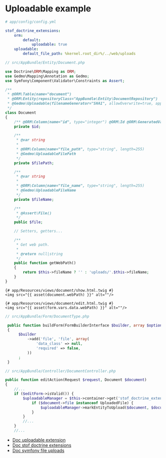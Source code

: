 Uploadable example
==================

```yml
# app/config/config.yml

stof_doctrine_extensions:
    orm:
        default:
            uploadable: true
    uploadable:
        default_file_path: %kernel.root_dir%/../web/uploads
```

```php
// src/AppBundle/Entity/Document.php

use Doctrine\ORM\Mapping as ORM;
use Gedmo\Mapping\Annotation as Gedmo;
use Symfony\Component\Validator\Constraints as Assert;

/**
 * @ORM\Table(name="document")
 * @ORM\Entity(repositoryClass="AppBundle\Entity\DocumentRepository")
 * @Gedmo\Uploadable(filenameGenerator="SHA1", allowOverwrite=true, appendNumber=true)
 */
class Document
{
    /** @ORM\Column(name="id", type="integer") @ORM\Id @ORM\GeneratedValue(strategy="AUTO") */
    private $id;

    /**
     * @var string
     *
     * @ORM\Column(name="file_path", type="string", length=255)
     * @Gedmo\UploadableFilePath
     */
    private $filePath;

    /**
     * @var string
     *
     * @ORM\Column(name="file_name", type="string", length=255)
     * @Gedmo\UploadableFileName
     */
    private $fileName;

    /**
     * @Assert\File()
     */
    public $file;

    // Setters, getters...

    /**
     * Get web path.
     *
     * @return null|string
     */
    public function getWebPath()
    {
        return $this->fileName ? '' : 'uploads/'.$this->fileName;
    }
}
```

```twig
{# app/Resources/views/document/show.html.twig #}
<img src="{{ asset(document.webPath) }}" alt=""/>

{# app/Resources/views/document/edit.html.twig #}
<img src="{{ asset(form.vars.data.webPath) }}" alt=""/>
```

```php
// src/AppBundle/Form/DocumentType.php 

 public function buildForm(FormBuilderInterface $builder, array $options)
 {
      $builder
          ->add('file', 'file', array(
              'data_class' => null,
              'required' => false,
          ))
      ;
 }
```

```php
// src/AppBundle/Controller/DocumentController.php

public function editAction(Request $request, Document $document)
{
    //...
    if ($editForm->isValid()) {
        $uploadableManager = $this->container->get('stof_doctrine_extensions.uploadable.manager');
            if ($document->file instanceof UploadedFile) {
                $uploadableManager->markEntityToUpload($document, $document->file);
            }
        }
        //...
    }
    //...
```

- [Doc uploadable extension](https://github.com/Atlantic18/DoctrineExtensions/blob/master/doc/uploadable.md)
- [Doc stof doctrine extensions](https://github.com/stof/StofDoctrineExtensionsBundle/blob/master/Resources/doc/index.rst)
- [Doc symfony file uploads](http://symfony.com/doc/current/cookbook/doctrine/file_uploads.html)
